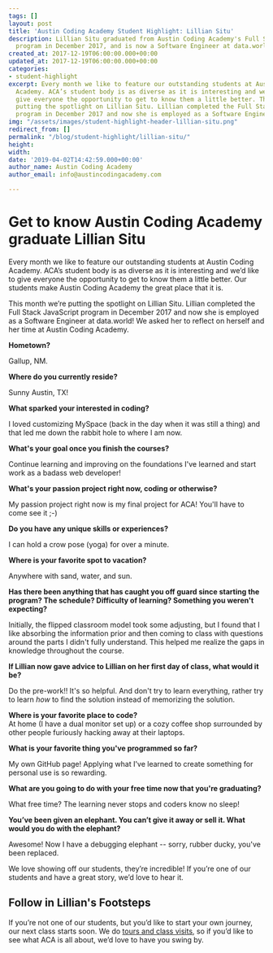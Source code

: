 ```yaml
---
tags: []
layout: post
title: 'Austin Coding Academy Student Highlight: Lillian Situ'
description: Lillian Situ graduated from Austin Coding Academy's Full Stack Web Development
  program in December 2017, and is now a Software Engineer at data.world.
created_at: 2017-12-19T06:00:00.000+00:00
updated_at: 2017-12-19T06:00:00.000+00:00
categories:
- student-highlight
excerpt: Every month we like to feature our outstanding students at Austin Coding
  Academy. ACA’s student body is as diverse as it is interesting and we’d like to
  give everyone the opportunity to get to know them a little better. This month we’re
  putting the spotlight on Lillian Situ. Lillian completed the Full Stack JavaScript
  program in December 2017 and now she is employed as a Software Engineer at data.world!
img: "/assets/images/student-highlight-header-lillian-situ.png"
redirect_from: []
permalink: "/blog/student-highlight/lillian-situ/"
height: 
width: 
date: '2019-04-02T14:42:59.000+00:00'
author_name: Austin Coding Academy
author_email: info@austincodingacademy.com

---
```

# Get to know Austin Coding Academy graduate Lillian Situ

Every month we like to feature our outstanding students at Austin Coding Academy. ACA’s student body is as diverse as it is interesting and we’d like to give everyone the opportunity to get to know them a little better. Our students make Austin Coding Academy the great place that it is.

This month we’re putting the spotlight on Lillian Situ. Lillian completed the Full Stack JavaScript program in December 2017 and now she is employed as a Software Engineer at data.world! We asked her to reflect on herself and her time at Austin Coding Academy.

**Hometown?**

Gallup, NM.

**Where do you currently reside?**

Sunny Austin, TX!

**What sparked your interested in coding?**

I loved customizing MySpace (back in the day when it was still a thing) and that led me down the rabbit hole to where I am now.

**What's your goal once you finish the courses?**

Continue learning and improving on the foundations I've learned and start work as a badass web developer!

**What's your passion project right now, coding or otherwise?**

My passion project right now is my final project for ACA! You'll have to come see it ;-)

**Do you have any unique skills or experiences?**

I can hold a crow pose (yoga) for over a minute.

**Where is your favorite spot to vacation?**

Anywhere with sand, water, and sun.

**Has there been anything that has caught you off guard since starting the program? The schedule? Difficulty of learning? Something you weren't expecting?**

Initially, the flipped classroom model took some adjusting, but I found that I like absorbing the information prior and then coming to class with questions around the parts I didn't fully understand. This helped me realize the gaps in knowledge throughout the course.

**If Lillian now gave advice to Lillian on her first day of class, what would it be?**

Do the pre-work!! It's so helpful. And don't try to learn everything, rather try to learn _how_ to find the solution instead of memorizing the solution.

**Where is your favorite place to code?**  
At home (I have a dual monitor set up) or a cozy coffee shop surrounded by other people furiously hacking away at their laptops.

**What is your favorite thing you've programmed so far?**

My own GitHub page! Applying what I've learned to create something for personal use is so rewarding.

**What are you going to do with your free time now that you're graduating?**

What free time? The learning never stops and coders know no sleep!

**You’ve been given an elephant. You can’t give it away or sell it. What would you do with the elephant?**

Awesome! Now I have a debugging elephant -- sorry, rubber ducky, you've been replaced.

We love showing off our students, they’re incredible! If you’re one of our students and have a great story, we’d love to hear it.

## Follow in Lillian's Footsteps

If you’re not one of our students, but you’d like to start your own journey, our next class starts soon. We do [tours and class visits](https://info.austincodingacademy.com/schedule-a-campus-tour), so if you’d like to see what ACA is all about, we’d love to have you swing by.